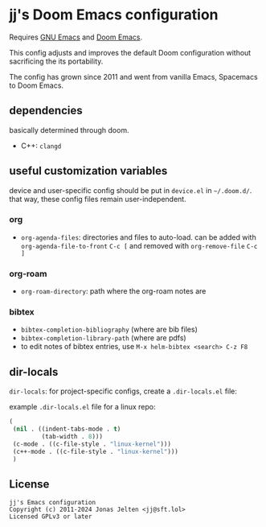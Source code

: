 # jj's Doom Emacs configuration

Requires [GNU Emacs](https://www.gnu.org/software/emacs/) and [Doom Emacs](https://github.com/doomemacs/doomemacs).

This config adjusts and improves the default Doom configuration without sacrificing the its portability.

The config has grown since 2011 and went from vanilla Emacs, Spacemacs to Doom Emacs.

## dependencies

basically determined through doom.
- C++: `clangd`


## useful customization variables

device and user-specific config should be put in `device.el` in `~/.doom.d/`.
that way, these config files remain user-independent.

### org
- `org-agenda-files`: directories and files to auto-load.
  can be added with `org-agenda-file-to-front` `C-c [`
  and removed with `org-remove-file` `C-c ]`

### org-roam
- `org-roam-directory`: path where the org-roam notes are

### bibtex
- `bibtex-completion-bibliography`  (where are bib files)
- `bibtex-completion-library-path`  (where are pdfs)
- to edit notes of bibtex entries, use `M-x helm-bibtex <search> C-z F8`


## dir-locals

`dir-locals`: for project-specific configs, create a `.dir-locals.el` file:

example `.dir-locals.el` file for a linux repo:

```lisp
(
 (nil . ((indent-tabs-mode . t)
         (tab-width . 8)))
 (c-mode . ((c-file-style . "linux-kernel")))
 (c++-mode . ((c-file-style . "linux-kernel")))
 )
```


## License

```
jj's Emacs configuration
Copyright (c) 2011-2024 Jonas Jelten <jj@sft.lol>
Licensed GPLv3 or later
```
